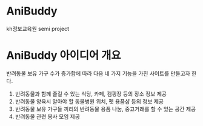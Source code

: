 # AniBuddy
kh정보교육원 semi project

# AniBuddy 아이디어 개요
반려동물 보유 가구 수가 증가함에 따라 다음 네 가지 기능을 가진 사이트를 만들고자 한다.
1. 반려동물과 함께 즐길 수 있는 식당, 카페, 캠핑장 등의 장소 정보 제공
2. 반려동물 양육시 알아야 할 동물병원 위치, 펫 용품샵 등의 정보 제공
3. 반려동물 보유 가구들 끼리의 반려동물 용품 나눔, 중고거래를 할 수 있는 공간 제공
4. 반려동물 관련 봉사 모임 제공
